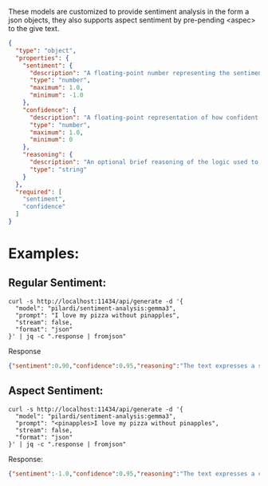 These models are customized to provide sentiment analysis in the form a json objects, they also supports aspect sentiment by pre-pending \<aspec\> to the give text.
```json
{
  "type": "object",
  "properties": {
    "sentiment": {
      "description": "A floating-point number representing the sentiment of the text, ranging from -1.0 (negative) to 1.0 positive and 0.0 being neutral",
      "type": "number",
      "maximum": 1.0,
      "minimum": -1.0
    },
    "confidence": {
      "description": "A floating-point representation of how confident you are about this sentiment, ranging from 0.0 (not confident) to 1.0 (certain)",
      "type": "number",
      "maximum": 1.0,
      "minimum": 0
    },
    "reasoning": {
      "description": "An optional brief reasoning of the logic used to determine the numeric sentiment value",
      "type": "string"
    }
  },
  "required": [
    "sentiment",
    "confidence"
  ]
}
```
# Examples:

## Regular Sentiment:
```
curl -s http://localhost:11434/api/generate -d '{
  "model": "pilardi/sentiment-analysis:gemma3",
  "prompt": "I love my pizza without pinapples",
  "stream": false,
  "format": "json"
}' | jq -c ".response | fromjson"
```
Response
```json
{"sentiment":0.90,"confidence":0.95,"reasoning":"The text expresses a strong positive sentiment towards pizza, explicitly stating a preference against pineapple."}
```

## Aspect Sentiment:
```
curl -s http://localhost:11434/api/generate -d '{
  "model": "pilardi/sentiment-analysis:gemma3",
  "prompt": "<pinapples>I love my pizza without pinapples",
  "stream": false,
  "format": "json"
}' | jq -c ".response | fromjson"
```
Response:
```json
{"sentiment":-1.0,"confidence":0.95,"reasoning":"The text expresses a clear dislike for pineapple on pizza."}
```